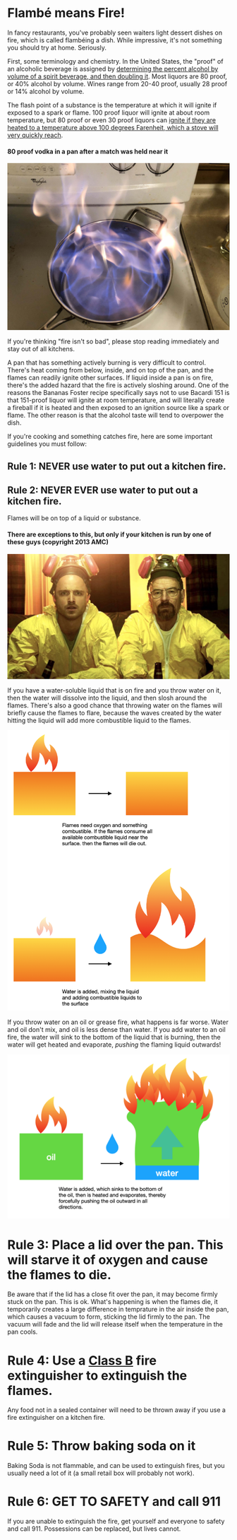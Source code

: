 # Flambé means Fire!

In fancy restaurants, you've probably seen waiters light dessert dishes on fire, which is called flambéing a dish. While impressive, it's not something you should try at home.  Seriously.

First, some terminology and chemistry. In the United States, the "proof" of an alcoholic beverage is assigned by [determining the percent alcohol by volume of a spirit beverage, and then doubling it](https://en.wikipedia.org/wiki/Alcohol_proof). Most liquors are 80 proof, or 40% alcohol by volume. Wines range from 20-40 proof, usually 28 proof or 14% alcohol by volume.

The flash point of a substance is the temperature at which it will ignite if exposed to a spark or flame. 100 proof liquor will ignite at about room temperature, but 80 proof or even 30 proof liquors can [ignite if they are heated to a temperature above 100 degrees Farenheit, which a stove will very quickly reach](https://en.wikipedia.org/wiki/Ethanol#Flammability). 

#### 80 proof vodka in a pan after a match was held near it
![](https://github.com/disulfidebond/scienceyfood/blob/master/Images/IMG_0585.jpg)

If you're thinking "fire isn't so bad", please stop reading immediately and stay out of all kitchens.

A pan that has something actively burning is very difficult to control. There's heat coming from below, inside, and on top of the pan, and the flames can readily ignite other surfaces. If liquid inside a pan is on fire, there's the added hazard that the fire is actively sloshing around. One of the reasons the Bananas Foster recipe specifically says not to use Bacardi 151 is that 151-proof liquor will ignite at room temperature, and will literally create a fireball if it is heated and then exposed to an ignition source like a spark or flame. The other reason is that the alcohol taste will tend to overpower the dish.

If you're cooking and something catches fire, here are some important guidelines you must follow:

## Rule 1: NEVER use water to put out a kitchen fire.

## Rule 2: NEVER EVER use water to put out a kitchen fire.

Flames will be on top of a liquid or substance. 

#### There are exceptions to this, but only if your kitchen is run by one of these guys (copyright 2013 AMC)

![](https://github.com/disulfidebond/scienceyfood/blob/master/Images/bb.jpg)


If you have a water-soluble liquid that is on fire and you throw water on it, then the water will dissolve into the liquid, and then slosh around the flames. There's also a good chance that throwing water on the flames will briefly cause the flames to flare, because the waves created by the water hitting the liquid will add more combustible liquid to the flames.

![](https://github.com/disulfidebond/scienceyfood/blob/master/Images/flames_image1.png)


If you throw water on an oil or grease fire, what happens is far worse. Water and oil don't mix, and oil is less dense than water. If you add water to an oil fire, the water will sink to the bottom of the liquid that is burning, then the water will get heated and evaporate, *pushing* the flaming liquid outwards!

![](https://github.com/disulfidebond/scienceyfood/blob/master/Images/flames_image2.png)

# Rule 3: Place a lid over the pan. This will starve it of oxygen and cause the flames to die.

Be aware that if the lid has a close fit over the pan, it may become firmly stuck on the pan. This is ok. What's happening is when the flames die, it temporarily creates a large difference in temprature in the air inside the pan, which causes a vacuum to form, sticking the lid firmly to the pan. The vacuum will fade and the lid will release itself when the temperature in the pan cools.

# Rule 4: Use a [Class B](https://www.nationwide.com/lc/resources/home/articles/fire-extinguisher-safety) fire extinguisher to extinguish the flames.

Any food not in a sealed container will need to be thrown away if you use a fire extinguisher on a kitchen fire.

# Rule 5: Throw baking soda on it

Baking Soda is not flammable, and can be used to extinguish fires, but you usually need a lot of it (a small retail box will probably not work).

# Rule 6: GET TO SAFETY and call 911

If you are unable to extinguish the fire, get yourself and everyone to safety and call 911. Possessions can be replaced, but lives cannot.

